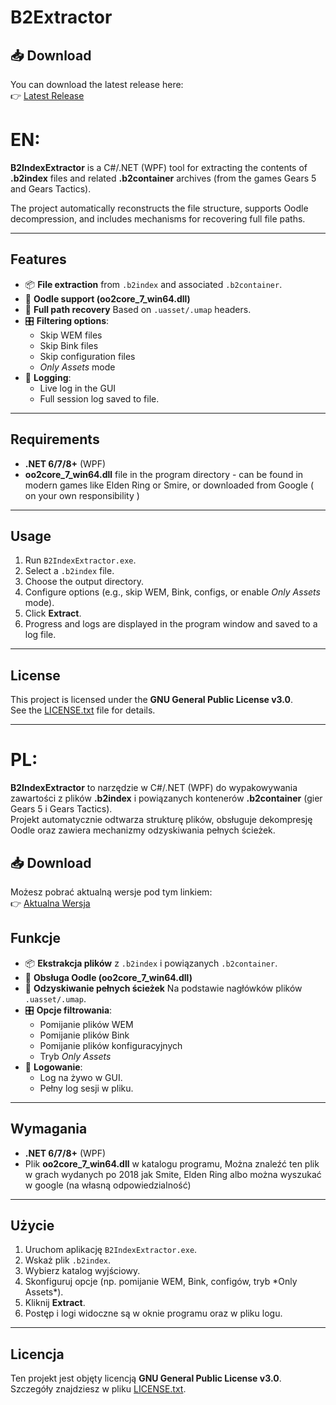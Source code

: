 # B2Extractor

## 📥 Download

You can download the latest release here:  
👉 [Latest Release](https://github.com/bmbr1990/B2Extractor/releases/latest)


# EN:

**B2IndexExtractor** is a C#/.NET (WPF) tool for extracting the contents of **.b2index** files and related **.b2container** archives (from the games Gears 5 and Gears Tactics).  

The project automatically reconstructs the file structure, supports Oodle decompression, and includes mechanisms for recovering full file paths.

---

## Features

- 📦 **File extraction** from `.b2index` and associated `.b2container`.
- 🔄 **Oodle support (oo2core_7_win64.dll)**
- 📂 **Full path recovery** Based on `.uasset/.umap` headers.
- 🎛️ **Filtering options**:
  - Skip WEM files
  - Skip Bink files
  - Skip configuration files
  - *Only Assets* mode
- 📝 **Logging**:
  - Live log in the GUI
  - Full session log saved to file.

---

## Requirements

- **.NET 6/7/8+** (WPF)
- **oo2core_7_win64.dll** file in the program directory - can be found in modern games like Elden Ring or Smire, or downloaded from Google ( on your own responsibility )

---

## Usage

1. Run `B2IndexExtractor.exe`.
2. Select a `.b2index` file.
3. Choose the output directory.
4. Configure options (e.g., skip WEM, Bink, configs, or enable *Only Assets* mode).
5. Click **Extract**.
6. Progress and logs are displayed in the program window and saved to a log file.

---

## License

This project is licensed under the **GNU General Public License v3.0**.  
See the [LICENSE.txt](LICENSE.txt) file for details.

---

# PL:

**B2IndexExtractor** to narzędzie w C#/.NET (WPF) do wypakowywania zawartości z plików **.b2index** i powiązanych kontenerów **.b2container** (gier Gears 5 i Gears Tactics).  
Projekt automatycznie odtwarza strukturę plików, obsługuje dekompresję Oodle oraz zawiera mechanizmy odzyskiwania pełnych ścieżek.

## 📥 Download

Możesz pobrać aktualną wersje pod tym linkiem:  
👉 [Aktualna Wersja](https://github.com/bmbr1990/B2Extractor/releases/latest)

## Funkcje

- 📦 **Ekstrakcja plików** z `.b2index` i powiązanych `.b2container`.
- 🔄 **Obsługa Oodle (oo2core_7_win64.dll)**
- 📂 **Odzyskiwanie pełnych ścieżek** Na podstawie nagłówków plików `.uasset/.umap`.
- 🎛️ **Opcje filtrowania**:
	- Pomijanie plików WEM
	- Pomijanie plików Bink
	- Pomijanie plików konfiguracyjnych
	- Tryb *Only Assets*
- 📝 **Logowanie**:
	- Log na żywo w GUI.
	- Pełny log sesji w pliku.

---

## Wymagania

- **.NET 6/7/8+** (WPF)
- Plik **oo2core_7_win64.dll** w katalogu programu, Można znaleźć ten plik w grach wydanych po 2018 jak Smite, Elden Ring albo można wyszukać w google (na własną odpowiedzialność)

---

## Użycie

1. Uruchom aplikację `B2IndexExtractor.exe`.
2. Wskaż plik `.b2index`.
3. Wybierz katalog wyjściowy.
4. Skonfiguruj opcje (np. pomijanie WEM, Bink, configów, tryb \*Only Assets\*).
5. Kliknij **Extract**.
6. Postęp i logi widoczne są w oknie programu oraz w pliku logu.

---

## Licencja

Ten projekt jest objęty licencją **GNU General Public License v3.0**.  
Szczegóły znajdziesz w pliku [LICENSE.txt](LICENSE.txt).



